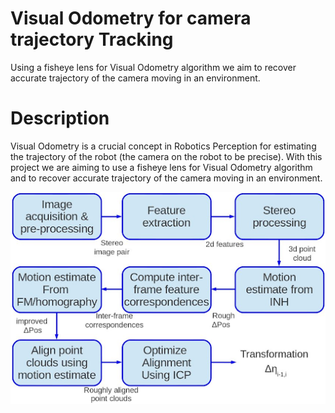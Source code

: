 # Visual Odometry for camera trajectory Tracking
  Using a fisheye lens for Visual Odometry algorithm we aim to recover accurate trajectory of the camera moving in an environment.
  
# Description
  Visual Odometry is a crucial concept in Robotics Perception for estimating the trajectory of the robot (the camera on the robot to be precise).
  With this project we are aiming to use a fisheye lens for Visual Odometry algorithm and to recover accurate trajectory of the camera moving in an environment.
  
  
  ![alt text](https://github.com/kedar4300/visual-odometry/blob/main/flowchart.png?raw=true)
